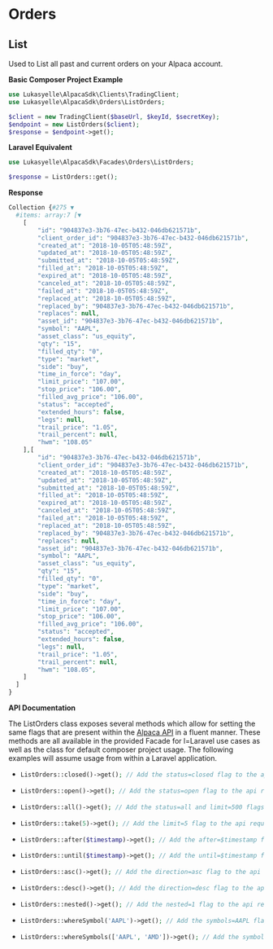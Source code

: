 # Orders

## List

Used to List all past and current orders on your Alpaca account.

**Basic Composer Project Example**

```php
use Lukasyelle\AlpacaSdk\Clients\TradingClient;
use Lukasyelle\AlpacaSdk\Orders\ListOrders;

$client = new TradingClient($baseUrl, $keyId, $secretKey);
$endpoint = new ListOrders($client);
$response = $endpoint->get();
```
**Laravel Equivalent**
```php
use Lukasyelle\AlpacaSdk\Facades\Orders\ListOrders;

$response = ListOrders::get();
```

**Response**


```php
Collection {#275 ▼
  #items: array:7 [▼
    [
        "id": "904837e3-3b76-47ec-b432-046db621571b",
        "client_order_id": "904837e3-3b76-47ec-b432-046db621571b",
        "created_at": "2018-10-05T05:48:59Z",
        "updated_at": "2018-10-05T05:48:59Z",
        "submitted_at": "2018-10-05T05:48:59Z",
        "filled_at": "2018-10-05T05:48:59Z",
        "expired_at": "2018-10-05T05:48:59Z",
        "canceled_at": "2018-10-05T05:48:59Z",
        "failed_at": "2018-10-05T05:48:59Z",
        "replaced_at": "2018-10-05T05:48:59Z",
        "replaced_by": "904837e3-3b76-47ec-b432-046db621571b",
        "replaces": null,
        "asset_id": "904837e3-3b76-47ec-b432-046db621571b",
        "symbol": "AAPL",
        "asset_class": "us_equity",
        "qty": "15",
        "filled_qty": "0",
        "type": "market",
        "side": "buy",
        "time_in_force": "day",
        "limit_price": "107.00",
        "stop_price": "106.00",
        "filled_avg_price": "106.00",
        "status": "accepted",
        "extended_hours": false,
        "legs": null,
        "trail_price": "1.05",
        "trail_percent": null,
        "hwm": "108.05"
    ],[
        "id": "904837e3-3b76-47ec-b432-046db621571b",
        "client_order_id": "904837e3-3b76-47ec-b432-046db621571b",
        "created_at": "2018-10-05T05:48:59Z",
        "updated_at": "2018-10-05T05:48:59Z",
        "submitted_at": "2018-10-05T05:48:59Z",
        "filled_at": "2018-10-05T05:48:59Z",
        "expired_at": "2018-10-05T05:48:59Z",
        "canceled_at": "2018-10-05T05:48:59Z",
        "failed_at": "2018-10-05T05:48:59Z",
        "replaced_at": "2018-10-05T05:48:59Z",
        "replaced_by": "904837e3-3b76-47ec-b432-046db621571b",
        "replaces": null,
        "asset_id": "904837e3-3b76-47ec-b432-046db621571b",
        "symbol": "AAPL",
        "asset_class": "us_equity",
        "qty": "15",
        "filled_qty": "0",
        "type": "market",
        "side": "buy",
        "time_in_force": "day",
        "limit_price": "107.00",
        "stop_price": "106.00",
        "filled_avg_price": "106.00",
        "status": "accepted",
        "extended_hours": false,
        "legs": null,
        "trail_price": "1.05",
        "trail_percent": null,
        "hwm": "108.05",
    ]
  ]
}
```

**API Documentation**

The ListOrders class exposes several methods which allow for setting the same flags that are present within the [Alpaca 
API](https://alpaca.markets/docs/api-documentation/api-v2/orders/) in a fluent manner. These methods are all available 
in the provided Facade for l=Laravel use cases as well as the class for default composer project usage. The following 
examples will assume usage from within a Laravel application. 

* ```php 
  ListOrders::closed()->get(); // Add the status=closed flag to the api request.
  ```
* ```php 
  ListOrders::open()->get(); // Add the status=open flag to the api request.
  ```
* ```php 
  ListOrders::all()->get(); // Add the status=all and limit=500 flags to the api request.
  ```
* ```php 
  ListOrders::take(5)->get(); // Add the limit=5 flag to the api request.
  ```
* ```php 
  ListOrders::after($timestamp)->get(); // Add the after=$timestamp flag to the api request.
  ```
* ```php 
  ListOrders::until($timestamp)->get(); // Add the until=$timestamp flag to the api request.
  ```
* ```php 
  ListOrders::asc()->get(); // Add the direction=asc flag to the api request.
  ```
* ```php 
  ListOrders::desc()->get(); // Add the direction=desc flag to the api request.
  ```
* ```php 
  ListOrders::nested()->get(); // Add the nested=1 flag to the api request.
  ```
* ```php 
  ListOrders::whereSymbol('AAPL')->get(); // Add the symbols=AAPL flag to the api request.
  ```
* ```php 
  ListOrders::whereSymbols(['AAPL', 'AMD'])->get(); // Add the symbols=AAPL%2CAMD flag to the api request.
  ```
